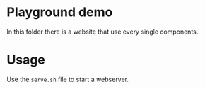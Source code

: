 # Playground demo

In this folder there is a website that use every single components.

# Usage

Use the `serve.sh` file to start a webserver.